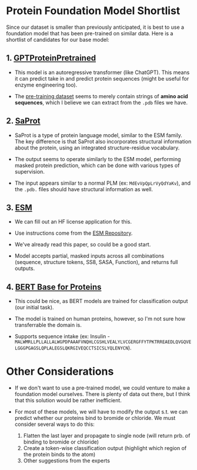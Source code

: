 # Protein Foundation Model Shortlist
Since our dataset is smaller than previously anticipated, it is best to use a foundation model that has been pre-trained on similar data. Here is a shortlist of candidates for our base model:

## 1. [GPTProteinPretrained](https://huggingface.co/datasets/lamm-mit/GPTProteinPretrained)
* This model is an autoregressive transformer (like ChatGPT). This means it can predict take in and predict protein sequences (might be useful for enzyme engineering too). 

* The [pre-training dataset](https://huggingface.co/datasets/lamm-mit/GPTProteinPretrained) seems to merely contain strings of **amino acid sequences**, which I believe we can extract from the `.pdb` files we have.

## 2. [SaProt](https://www.biorxiv.org/content/10.1101/2023.10.01.560349v1)
* SaProt is a type of protein language model, similar to the ESM family. The key difference is that SaProt also incorporates structural information about the protein, using an integrated structure-residue vocabulary.

* The output seems to operate similarly to the ESM model, performing masked protein prediction, which can be done with various types of supervision.

* The input appears similar to a normal PLM (ex: `MdEvVpQpLrVyQdYaKv`), and the `.pdb.` files should have structural information as well.

## 3. [ESM](https://huggingface.co/EvolutionaryScale/esm3-sm-open-v1)
* We can fill out an HF license application for this.

* Use instructions come from the [ESM Repository](https://github.com/evolutionaryscale/esm?tab=readme-ov-file#quickstart).

* We've already read this paper, so could be a good start.

* Model accepts partial, masked inputs across all combinations (sequence, structure tokens, SS8, SASA, Function), and returns full outputs.

## 4. [BERT Base for Proteins](https://huggingface.co/unikei/bert-base-proteins)
* This could be nice, as BERT models are trained for classification output (our initial task).

* The model is trained on human proteins, however, so I'm not sure how transferrable the domain is.

* Supports sequence intake (ex: Insulin - `MALWMRLLPLLALLALWGPDPAAAFVNQHLCGSHLVEALYLVCGERGFFYTPKTRREAEDLQVGQVELGGGPGAGSLQPLALEGSLQKRGIVEQCCTSICSLYQLENYCN`).

# Other Considerations
* If we don't want to use a pre-trained model, we could venture to make a foundation model ourselves. There is plenty of data out there, but I think that this solution would be rather inefficient.

* For most of these models, we will have to modify the output s.t. we can predict whether our proteins bind to bromide or chloride. We must consider several ways to do this:
    1. Flatten the last layer and propagate to single node (will return prb. of binding to bromide or chloride)
    2. Create a token-wise classification output (highlight which region of the protein binds to the atom)
    3. Other suggestions from the experts
